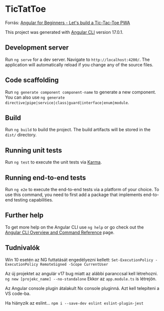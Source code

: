 # TicTatToe

Forrás: [Angular for Beginners - Let's build a Tic-Tac-Toe PWA](https://www.youtube.com/watch?v=G0bBLvWXBvc)

This project was generated with [Angular CLI](https://github.com/angular/angular-cli) version 17.0.1.

## Development server

Run `ng serve` for a dev server. Navigate to `http://localhost:4200/`. The application will automatically reload if you change any of the source files.

## Code scaffolding

Run `ng generate component component-name` to generate a new component. You can also use `ng generate directive|pipe|service|class|guard|interface|enum|module`.

## Build

Run `ng build` to build the project. The build artifacts will be stored in the `dist/` directory.

## Running unit tests

Run `ng test` to execute the unit tests via [Karma](https://karma-runner.github.io).

## Running end-to-end tests

Run `ng e2e` to execute the end-to-end tests via a platform of your choice. To use this command, you need to first add a package that implements end-to-end testing capabilities.

## Further help

To get more help on the Angular CLI use `ng help` or go check out the [Angular CLI Overview and Command Reference](https://angular.io/cli) page.

## Tudnivalók

Win 10 esetén az NG futtatását engedélyezni kellett:
    ```Set-ExecutionPolicy -ExecutionPolicy RemoteSigned -Scope CurrentUser```
	
Az új projektet az angulár v17 bug miatt az alábbi paranccsal kell létrehozni.
    ```ng new [projekc_name] --no-standalone```
Ekkor az `app.module.ts` is létrejön. 

Az Angular console plugin átalakult Nx console pluginná. Azt kell telepíteni a VS code-ba.


Ha hiányzik az eslint…
    ```npm i --save-dev eslint eslint-plugin-jest```
